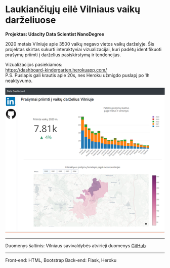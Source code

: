 # Laukiančiųjų eilė Vilniaus vaikų darželiuose
**Projektas: Udacity Data Scientist NanoDegree**


2020 metais Vilniuje apie 3500 vaikų negavo vietos vaikų darželyje. Šis projektas skirtas sukurti interaktyviai vizualizacijai, kuri padėtų identifikuoti prašymų priimti į darželius pasiskirstymą ir tendencijas.

Vizualizacijos pasiekiamos:  
https://dashboard-kindergarten.herokuapp.com/  
P.S. Puslapis gali krautis apie 20s, nes Heroku užmigdo puslapį po 1h neaktyvumo.

<img alt="screenshot" src="https://raw.githubusercontent.com/rkudulis/web_dashboard_kindergarten/master/screenshots.png">

---

Duomenys šaltinis:
Vilniaus savivaldybės atvirieji duomenys [GitHub](https://github.com/vilnius/darzeliai.git)

---

Front-end: HTML, Bootstrap
Back-end: Flask, Heroku
